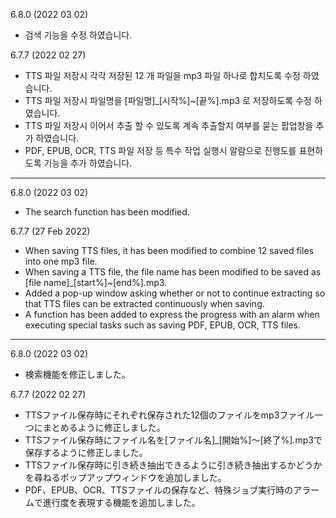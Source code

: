 
6.8.0 (2022 03 02)
- 검색 기능을 수정 하였습니다. 

6.7.7 (2022 02 27)
- TTS 파일 저장시 각각 저장된 12 개 파일을 mp3 파일 하나로 합치도록 수정 하였습니다. 
- TTS 파일 저장시 파일명을 [파일명]_[시작%]~[끝%].mp3 로 저장하도록 수정 하였습니다.
- TTS 파일 저장시 이어서 추출 할 수 있도록 계속 추출할지 여부를 묻는 팝업창을 추가 하였습니다. 
- PDF, EPUB, OCR, TTS 파일 저장 등 특수 작업 실행시 알람으로 진행도를 표현하도록 기능을 추가 하였습니다. 


---
6.8.0 (2022 03 02)
- The search function has been modified.

6.7.7 (27 Feb 2022)
- When saving TTS files, it has been modified to combine 12 saved files into one mp3 file.
- When saving a TTS file, the file name has been modified to be saved as [file name]_[start%]~[end%].mp3.
- Added a pop-up window asking whether or not to continue extracting so that TTS files can be extracted continuously when saving.
- A function has been added to express the progress with an alarm when executing special tasks such as saving PDF, EPUB, OCR, TTS files.
---
6.8.0 (2022 03 02)
- 検索機能を修正しました。
   
6.7.7 (2022 02 27)
- TTSファイル保存時にそれぞれ保存された12個のファイルをmp3ファイル一つにまとめるように修正しました。
- TTSファイル保存時にファイル名を[ファイル名]_[開始%]〜[終了%].mp3で保存するように修正しました。
- TTSファイル保存時に引き続き抽出できるように引き続き抽出するかどうかを尋ねるポップアップウィンドウを追加しました。
- PDF、EPUB、OCR、TTSファイルの保存など、特殊ジョブ実行時のアラームで進行度を表現する機能を追加しました。
